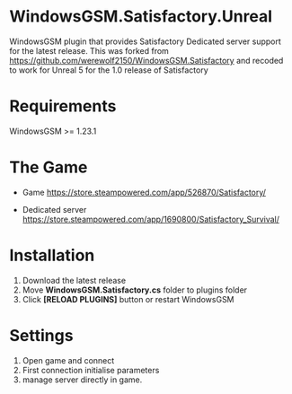 # WindowsGSM.Satisfactory.Unreal
WindowsGSM plugin that provides Satisfactory Dedicated server support for the latest release. 
This was forked from https://github.com/werewolf2150/WindowsGSM.Satisfactory and recoded to work for Unreal 5 for the 1.0 release of Satisfactory

# Requirements
WindowsGSM >= 1.23.1

# The Game

- Game
https://store.steampowered.com/app/526870/Satisfactory/

- Dedicated server
https://store.steampowered.com/app/1690800/Satisfactory_Survival/

# Installation

1. Download the latest release
2. Move **WindowsGSM.Satisfactory.cs** folder to plugins folder
3. Click **[RELOAD PLUGINS]** button or restart WindowsGSM

# Settings

1. Open game and connect
2. First connection initialise parameters
3. manage server directly in game.
